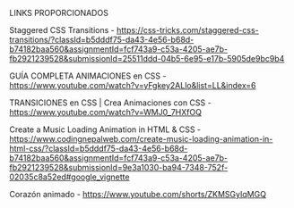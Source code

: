 LINKS PROPORCIONADOS

Staggered CSS Transitions - https://css-tricks.com/staggered-css-transitions/?classId=b5dddf75-da43-4e56-b68d-b74182baa560&assignmentId=fcf743a9-c53a-4205-ae7b-fb2921239528&submissionId=25511ddd-04b5-6e95-e17b-5905de9bc9b4

GUÍA COMPLETA ANIMACIONES en CSS - https://www.youtube.com/watch?v=yFgkey2ALlo&list=LL&index=6

TRANSICIONES en CSS | Crea Animaciones con CSS - https://www.youtube.com/watch?v=WMJ0_7HXfOQ

Create a Music Loading Animation in HTML & CSS - https://www.codingnepalweb.com/create-music-loading-animation-in-html-css/?classId=b5dddf75-da43-4e56-b68d-b74182baa560&assignmentId=fcf743a9-c53a-4205-ae7b-fb2921239528&submissionId=9e3a1030-ba94-7348-752f-02035c8a52ed#google_vignette

Corazón animado - https://www.youtube.com/shorts/ZKMSGyIqMGQ
